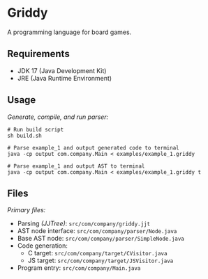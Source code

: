 # Griddy

A programming language for board games.

## Requirements

- JDK 17 (Java Development Kit)
- JRE (Java Runtime Environment)

## Usage

*Generate, compile, and run parser:*

```shell
# Run build script
sh build.sh

# Parse example_1 and output generated code to terminal
java -cp output com.company.Main < examples/example_1.griddy

# Parse example_1 and output AST to terminal
java -cp output com.company.Main < examples/example_1.griddy t
```

## Files

*Primary files:*

- Parsing *(JJTree)*: `src/com/company/griddy.jjt`
- AST node interface: `src/com/company/parser/Node.java`
- Base AST node: `src/com/company/parser/SimpleNode.java`
- Code generation: 
  - C target: `src/com/company/target/CVisitor.java`
  - JS target: `src/com/company/target/JSVisitor.java`
- Program entry: `src/com/company/Main.java`